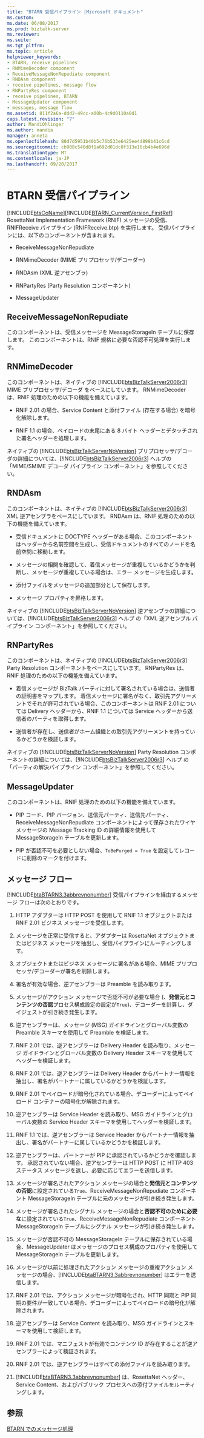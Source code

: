 ```yaml
---
title: "BTARN 受信パイプライン |Microsoft ドキュメント"
ms.custom: 
ms.date: 06/08/2017
ms.prod: biztalk-server
ms.reviewer: 
ms.suite: 
ms.tgt_pltfrm: 
ms.topic: article
helpviewer_keywords:
- BTARN, receive pipelines
- RNMimeDecoder component
- ReceiveMessageNonRepudiate component
- RNDAsm component
- receive pipelines, message flow
- RNPartyRes component
- receive pipelines, BTARN
- MessageUpdater component
- messages, message flow
ms.assetid: 811f2a6a-ddd2-49cc-a00b-4c9d0110a0d1
caps.latest.revision: "7"
author: MandiOhlinger
ms.author: mandia
manager: anneta
ms.openlocfilehash: 80d7d5951b40b5c76b533e6425ee4d898b41c6cd
ms.sourcegitcommit: cb908c540d8f1a692d01dc8f313e16cb4b4e696d
ms.translationtype: MT
ms.contentlocale: ja-JP
ms.lasthandoff: 09/20/2017
---
```

# <a name="btarn-receive-pipeline"></a>BTARN 受信パイプライン
[!INCLUDE[btsCoName](../../includes/btsconame-md.md)][!INCLUDE[BTARN_CurrentVersion_FirstRef](../../includes/btarn-currentversion-firstref-md.md)] RosettaNet Implementation Framework (RNIF) メッセージの受信、RNIFReceive パイプライン (RNIFReceive.btp) を実行します。 受信パイプラインには、以下のコンポーネントが含まれます。  
  
-   ReceiveMessageNonRepudiate  
  
-   RNMimeDecoder (MIME プリプロセッサ/デコーダー)  
  
-   RNDAsm (XML 逆アセンブラ)  
  
-   RNPartyRes (Party Resolution コンポーネント)  
  
-   MessageUpdater  
  
## <a name="receivemessagenonrepudiate"></a>ReceiveMessageNonRepudiate  
 このコンポーネントは、受信メッセージを MessageStorageIn テーブルに保存します。 このコンポーネントは、RNIF 規格に必要な否認不可処理を実行します。  
  
## <a name="rnmimedecoder"></a>RNMimeDecoder  
 このコンポーネントは、ネイティブの [!INCLUDE[btsBizTalkServer2006r3](../../includes/btsbiztalkserver2006r3-md.md)] MIME プリプロセッサ/デコーダ をベースにしています。 RNMimeDecoder は、RNIF 処理のための以下の機能を備えています。  
  
-   RNIF 2.01 の場合、Service Content と添付ファイル (存在する場合) を暗号化解除します。  
  
-   RNIF 1.1 の場合、ペイロードの末尾にある 8 バイト ヘッダーとデタッチされた署名ヘッダーを処理します。  
  
 ネイティブの [!INCLUDE[btsBizTalkServerNoVersion](../../includes/btsbiztalkservernoversion-md.md)] プリプロセッサ/デコーダの詳細については、[!INCLUDE[btsBizTalkServer2006r3](../../includes/btsbiztalkserver2006r3-md.md)] ヘルプの「MIME/SMIME デコーダ パイプライン コンポーネント」を参照してください。  
  
## <a name="rndasm"></a>RNDAsm  
 このコンポーネントは、ネイティブの [!INCLUDE[btsBizTalkServer2006r3](../../includes/btsbiztalkserver2006r3-md.md)] XML 逆アセンブラをベースにしています。 RNDAsm は、RNIF 処理のための以下の機能を備えています。  
  
-   受信ドキュメントに DOCTYPE ヘッダーがある場合、このコンポーネントはヘッダーから名前空間を生成し、受信ドキュメントのすべてのノードを名前空間に移動します。  
  
-   メッセージの相関を確認して、着信メッセージが重複しているかどうかを判断し、メッセージが重複している場合は、エラー メッセージを生成します。  
  
-   添付ファイルをメッセージの追加部分として保存します。  
  
-   メッセージ プロパティを昇格します。  
  
 ネイティブの [!INCLUDE[btsBizTalkServerNoVersion](../../includes/btsbiztalkservernoversion-md.md)] 逆アセンブラの詳細については、[!INCLUDE[btsBizTalkServer2006r3](../../includes/btsbiztalkserver2006r3-md.md)] ヘルプ の「XML 逆アセンブル パイプライン コンポーネント」を参照してください。  
  
## <a name="rnpartyres"></a>RNPartyRes  
 このコンポーネントは、ネイティブの [!INCLUDE[btsBizTalkServer2006r3](../../includes/btsbiztalkserver2006r3-md.md)] Party Resolution コンポーネントをベースにしています。 RNPartyRes は、RNIF 処理のための以下の機能を備えています。  
  
-   着信メッセージが BizTalk パーティに対して署名されている場合は、送信者の証明書をマップします。 着信メッセージに署名がなく、取引先アグリーメントでそれが許可されている場合、このコンポーネントは RNIF 2.01 については Delivery ヘッダーから、RNIF 1.1 については Service ヘッダーから送信者のパーティを取得します。  
  
-   送信者が存在し、送信者がホーム組織との取引先アグリーメントを持っているかどうかを検証します。  
  
 ネイティブの [!INCLUDE[btsBizTalkServerNoVersion](../../includes/btsbiztalkservernoversion-md.md)] Party Resolution コンポーネントの詳細については、[!INCLUDE[btsBizTalkServer2006r3](../../includes/btsbiztalkserver2006r3-md.md)] ヘルプ の「パーティの解決パイプライン コンポーネント」を参照してください。  
  
## <a name="messageupdater"></a>MessageUpdater  
 このコンポーネントは、RNIF 処理のための以下の機能を備えています。  
  
-   PIP コード、PIP バージョン、送信元パーティ、送信先パーティ、ReceiveMessageNonRepudiate コンポーネントによって保存されたワイヤ メッセージの Message Tracking ID の詳細情報を使用して MessageStorageIn テーブルを更新します。  
  
-   PIP が否認不可を必要としない場合、`ToBePurged = True` を設定してレコードに削除のマークを付けます。  
  
## <a name="message-flow"></a>メッセージ フロー  
 [!INCLUDE[btaBTARN3.3abbrevnonumber](../../includes/btabtarn3-3abbrevnonumber-md.md)] 受信パイプラインを経由するメッセージ フローは次のとおりです。  
  
1.  HTTP アダプターは HTTP POST を使用して RNIF 1.1 オブジェクトまたは RNIF 2.01 ビジネス メッセージを受信します。  
  
2.  メッセージを正常に受信すると、アダプターは RosettaNet オブジェクトまたはビジネス メッセージを抽出し、受信パイプラインにルーティングします。  
  
3.  オブジェクトまたはビジネス メッセージに署名がある場合、MIME プリプロセッサ/デコーダーが署名を削除します。  
  
4.  署名が有効な場合、逆アセンブラーは Preamble を読み取ります。  
  
5.  メッセージがアクション メッセージで否認不可が必要な場合 (、**発信元とコンテンツの否認**プロセス構成設定の設定が`True`)、デコーダーを計算し、ダイジェストが引き続き発生します。  
  
6.  逆アセンブラーは、メッセージ (MSG) ガイドラインとグローバル変数の Preamble スキーマを使用して Preamble を検証します。  
  
7.  RNIF 2.01 では、逆アセンブラーは Delivery Header を読み取り、メッセージ ガイドラインとグローバル変数の Delivery Header スキーマを使用してヘッダーを検証します。  
  
8.  RNIF 2.01 では、逆アセンブラーは Delivery Header からパートナー情報を抽出し、署名がパートナーに属しているかどうかを検証します。  
  
9. RNIF 2.01 でペイロードが暗号化されている場合、デコーダーによってペイロード コンテナーの暗号化が解除されます。  
  
10. 逆アセンブラーは Service Header を読み取り、MSG ガイドラインとグローバル変数の Service Header スキーマを使用してヘッダーを検証します。  
  
11. RNIF 1.1 では、逆アセンブラーは Service Header からパートナー情報を抽出し、署名がパートナーに属しているかどうかを検証します。  
  
12. 逆アセンブラーは、パートナーが PIP に承認されているかどうかを確認します。 承認されていない場合、逆アセンブラーは HTTP POST に HTTP 403 ステータス メッセージを返し、必要に応じてエラーを送信します。  
  
13. メッセージが署名されたアクション メッセージの場合と**発信元とコンテンツの否認**に設定されている`True`、ReceiveMessageNonRepudiate コンポーネント MessageStorageIn テーブルに元のメッセージが引き続き発生します。  
  
14. メッセージが署名されたシグナル メッセージの場合と**否認不可のために必要な**に設定されている`True`、ReceiveMessageNonRepudiate コンポーネント MessageStorageIn テーブルにシグナル メッセージが引き続き発生します。  
  
15. メッセージが否認不可の MessageStorageIn テーブルに保存されている場合、MessageUpdater はメッセージのプロセス構成のプロパティを使用して MessageStorageIn テーブルを更新します。  
  
16. メッセージが以前に処理されたアクション メッセージの重複アクション メッセージの場合、[!INCLUDE[btaBTARN3.3abbrevnonumber](../../includes/btabtarn3-3abbrevnonumber-md.md)] はエラーを送信します。  
  
17. RNIF 2.01 では、アクション メッセージが暗号化され、HTTP 同期と PIP 同期の要件が一致している場合、デコーダーによってペイロードの暗号化が解除されます。  
  
18. 逆アセンブラーは Service Content を読み取り、MSG ガイドラインとスキーマを使用して検証します。  
  
19. RNIF 2.01 では、マニフェストが有効でコンテンツ ID が存在することが逆アセンブラーによって検証されます。  
  
20. RNIF 2.01 では、逆アセンブラーはすべての添付ファイルを読み取ります。  
  
21. [!INCLUDE[btaBTARN3.3abbrevnonumber](../../includes/btabtarn3-3abbrevnonumber-md.md)] は、RosettaNet ヘッダー、Service Content、およびパブリック プロセスへの添付ファイルをルーティングします。  
  
## <a name="see-also"></a>参照  
 [BTARN でのメッセージ処理](../../adapters-and-accelerators/accelerator-rosettanet/message-processing-in-btarn.md)